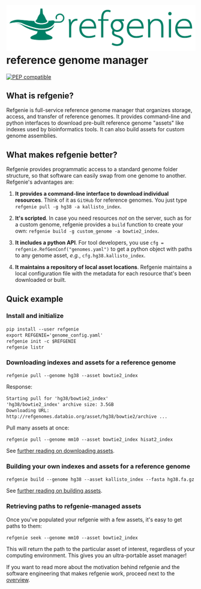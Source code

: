 
# <img src="img/refgenie_logo.svg" class="img-header"> reference genome manager

[![PEP compatible](http://pepkit.github.io/img/PEP-compatible-green.svg)](http://pepkit.github.io)


## What is refgenie?

Refgenie is full-service reference genome manager that organizes storage, access, and transfer of reference genomes. It provides command-line and python interfaces to download pre-built reference genome "assets" like indexes used by bioinformatics tools. It can also build assets for custom genome assemblies. 

## What makes refgenie better?

Refgenie provides programmatic access to a standard genome folder structure, so that software can easily swap from one genome to another. Refgenie's advantages are:

1. **It provides a command-line interface to download individual resources**. Think of it as `GitHub` for reference genomes. You just type `refgenie pull -g hg38 -a kallisto_index`.

2. **It's scripted**. In case you need resources *not* on the server, such as for a custom genome, refgenie provides a `build` function to create your own: `refgenie build -g custom_genome -a bowtie2_index`.

3. **It includes a python API**. For tool developers, you use `cfg = refgenie.RefGenConf("genomes.yaml")` to get a python object with paths to any genome asset, *e.g.*, `cfg.hg38.kallisto_index`.

4. **It maintains a repository of local asset locations**. Refgenie maintains a local configuration file with the metadata for each resource that's been downloaded or built.

## Quick example

### Install and initialize

```console
pip install --user refgenie
export REFGENIE='genome_config.yaml'
refgenie init -c $REFGENIE
refgenie listr
```

### Downloading indexes and assets for a reference genome

```console
refgenie pull --genome hg38 --asset bowtie2_index
```

Response:
```console
Starting pull for 'hg38/bowtie2_index'
'hg38/bowtie2_index' archive size: 3.5GB
Downloading URL: http://refgenomes.databio.org/asset/hg38/bowtie2/archive ...
```

Pull many assets at once:
```console
refgenie pull --genome mm10 --asset bowtie2_index hisat2_index
```

See [further reading on downloading assets](download.md).

### Building your own indexes and assets for a reference genome


```console
refgenie build --genome hg38 --asset kallisto_index --fasta hg38.fa.gz
```

See [further reading on building assets](build.md).

### Retrieving paths to refgenie-managed assets

Once you've populated your refgenie with a few assets, it's easy to get paths to them:

```console
refgenie seek --genome mm10 --asset bowtie2_index
```

This will return the path to the particular asset of interest, regardless of your computing environment. This gives you an ultra-portable asset manager!

If you want to read more about the motivation behind refgenie and the software engineering that makes refgenie work, proceed next to the [overview](overview.md).
